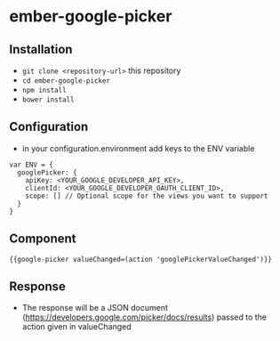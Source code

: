 # ember-google-picker

## Installation

* `git clone <repository-url>` this repository
* `cd ember-google-picker`
* `npm install`
* `bower install`

## Configuration

* in your configuration.environment add keys to the ENV variable

```
var ENV = {
  googlePicker: {
    apiKey: <YOUR_GOOGLE_DEVELOPER_API_KEY>,
    clientId: <YOUR_GOOGLE_DEVELOPER_OAUTH_CLIENT_ID>,
    scope: [] // Optional scope for the views you want to support
  }
}
```

## Component
```
{{google-picker valueChanged=(action 'googlePickerValueChanged')}}
```

## Response

* The response will be a JSON document (https://developers.google.com/picker/docs/results) passed to the action given in valueChanged
